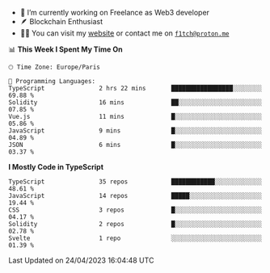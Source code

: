 - 🔭 I’m currently working on Freelance as Web3 developer
- 🪶 Blockchain Enthusiast
- 👨‍💻 You can visit my [website](https://f1tch.xyz) or contact me on [`f1tch@proton.me`](mailto:f1tch@proton.me)

<!--START_SECTION:waka-->
📊 **This Week I Spent My Time On** 

```text
🕑︎ Time Zone: Europe/Paris

💬 Programming Languages: 
TypeScript               2 hrs 22 mins       █████████████████░░░░░░░░   69.88 % 
Solidity                 16 mins             ██░░░░░░░░░░░░░░░░░░░░░░░   07.85 % 
Vue.js                   11 mins             █░░░░░░░░░░░░░░░░░░░░░░░░   05.86 % 
JavaScript               9 mins              █░░░░░░░░░░░░░░░░░░░░░░░░   04.89 % 
JSON                     6 mins              █░░░░░░░░░░░░░░░░░░░░░░░░   03.37 % 
```

**I Mostly Code in TypeScript** 

```text
TypeScript               35 repos            ████████████░░░░░░░░░░░░░   48.61 % 
JavaScript               14 repos            █████░░░░░░░░░░░░░░░░░░░░   19.44 % 
CSS                      3 repos             █░░░░░░░░░░░░░░░░░░░░░░░░   04.17 % 
Solidity                 2 repos             █░░░░░░░░░░░░░░░░░░░░░░░░   02.78 % 
Svelte                   1 repo              ░░░░░░░░░░░░░░░░░░░░░░░░░   01.39 % 
```




 Last Updated on 24/04/2023 16:04:48 UTC
<!--END_SECTION:waka-->
